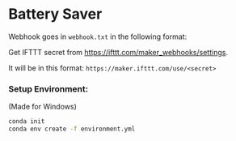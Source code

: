 # Battery Saver
Webhook goes in `webhook.txt` in the following format:
<secret>

Get IFTTT secret from https://ifttt.com/maker_webhooks/settings.

It will be in this format: `https://maker.ifttt.com/use/<secret>`

### Setup Environment:
(Made for Windows)
```cmd
conda init
conda env create -f environment.yml
```
